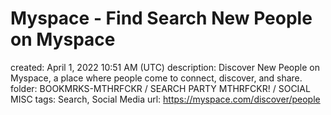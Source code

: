 # Myspace - Find Search New People on Myspace

created: April 1, 2022 10:51 AM (UTC)
description: Discover New People on Myspace, a place where people come to connect, discover, and share.
folder: BOOKMRKS-MTHRFCKR / SEARCH PARTY MTHRFCKR! / SOCIAL MISC
tags: Search, Social Media
url: https://myspace.com/discover/people